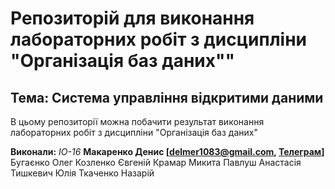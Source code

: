 # Репозиторій для виконання лабораторних робіт з дисципліни "Організація баз даних""

## Тема: Система управління відкритими даними
В цьому репозиторії можна побачити результат виконання лабораторних робіт з дисципліни "Організація баз даних"

**Виконали:**
*ІО-16*<span padding-right:5em></span> **Макаренко Денис [delmer1083@gmail.com, [Телеграм](https://t.me/Sheadal)]** 
Бугаєнко Олег
Козленко Євгеній
Крамар Микита
Павлуш Анастасія
Тишкевич Юлія
Ткаченко Назарій
